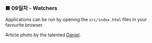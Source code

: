 <h3>■ 09일차 - Watchers</h3>

Applications can be run by opening the `src/index.html` files in your favourite browser.

Article photo by the talented [Daniel](https://unsplash.com/photos/dull_SO_ZOM).
